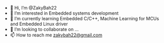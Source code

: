 - 👋 Hi, I’m @ZakyBah22
- 👀 I’m interested in Embedded systems development
- 🌱 I’m currently learning Embedded C/C++, Machine Learning for MCUs and Embedded Linux driver
- 💞️ I’m looking to collaborate on ...
- 📫 How to reach me zakybah22@gmail.com

<!---
ZakyBah22/ZakyBah22 is a ✨ special ✨ repository because its `README.md` (this file) appears on your GitHub profile.
You can click the Preview link to take a look at your changes.
--->
